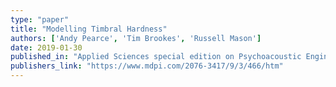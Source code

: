 ```yaml
---
type: "paper"
title: "Modelling Timbral Hardness"
authors: ['Andy Pearce', 'Tim Brookes', 'Russell Mason']
date: 2019-01-30
published_in: "Applied Sciences special edition on Psychoacoustic Engineer and Applications"
publishers_link: "https://www.mdpi.com/2076-3417/9/3/466/htm"
---
```

